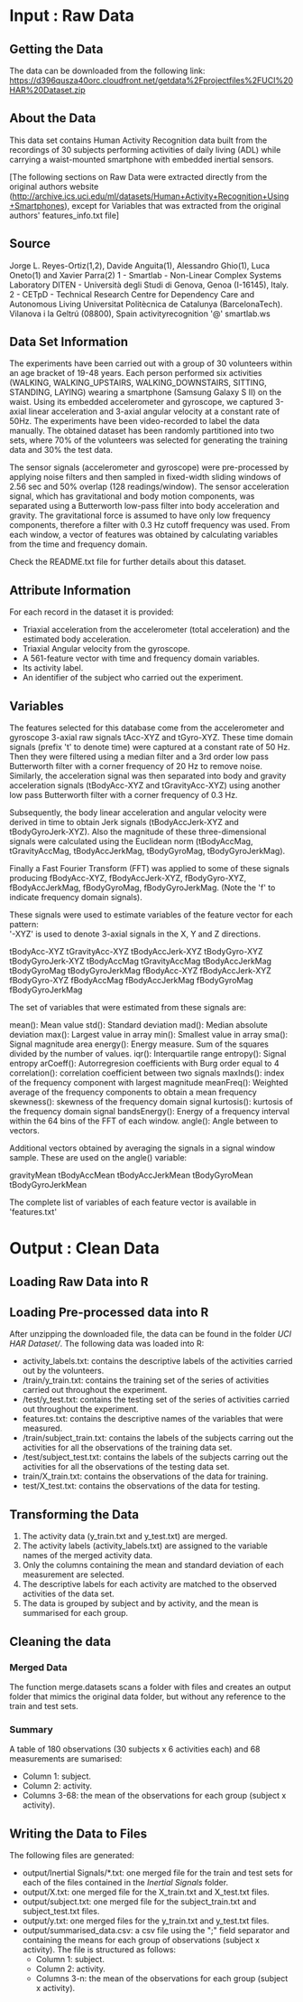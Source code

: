 # Input : Raw Data

## Getting the Data
The data can be downloaded from the following link: https://d396qusza40orc.cloudfront.net/getdata%2Fprojectfiles%2FUCI%20HAR%20Dataset.zip

## About the Data
This data set contains Human Activity Recognition data built from the recordings of 30 subjects performing activities of daily living (ADL) while carrying a waist-mounted smartphone with embedded inertial sensors.

[The following sections on Raw Data were extracted directly from the original authors website (http://archive.ics.uci.edu/ml/datasets/Human+Activity+Recognition+Using+Smartphones), except for Variables that was extracted from the original authors' features_info.txt file]

## Source
Jorge L. Reyes-Ortiz(1,2), Davide Anguita(1), Alessandro Ghio(1), Luca Oneto(1) and Xavier Parra(2)
1 - Smartlab - Non-Linear Complex Systems Laboratory
DITEN - Università degli Studi di Genova, Genoa (I-16145), Italy. 
2 - CETpD - Technical Research Centre for Dependency Care and Autonomous Living
Universitat Politècnica de Catalunya (BarcelonaTech). Vilanova i la Geltrú (08800), Spain
activityrecognition '@' smartlab.ws

## Data Set Information
The experiments have been carried out with a group of 30 volunteers within an age bracket of 19-48 years. Each person performed six activities (WALKING, WALKING_UPSTAIRS, WALKING_DOWNSTAIRS, SITTING, STANDING, LAYING) wearing a smartphone (Samsung Galaxy S II) on the waist. Using its embedded accelerometer and gyroscope, we captured 3-axial linear acceleration and 3-axial angular velocity at a constant rate of 50Hz. The experiments have been video-recorded to label the data manually. The obtained dataset has been randomly partitioned into two sets, where 70% of the volunteers was selected for generating the training data and 30% the test data. 

The sensor signals (accelerometer and gyroscope) were pre-processed by applying noise filters and then sampled in fixed-width sliding windows of 2.56 sec and 50% overlap (128 readings/window). The sensor acceleration signal, which has gravitational and body motion components, was separated using a Butterworth low-pass filter into body acceleration and gravity. The gravitational force is assumed to have only low frequency components, therefore a filter with 0.3 Hz cutoff frequency was used. From each window, a vector of features was obtained by calculating variables from the time and frequency domain.

Check the README.txt file for further details about this dataset. 

## Attribute Information
For each record in the dataset it is provided: 
- Triaxial acceleration from the accelerometer (total acceleration) and the estimated body acceleration. 
- Triaxial Angular velocity from the gyroscope. 
- A 561-feature vector with time and frequency domain variables. 
- Its activity label. 
- An identifier of the subject who carried out the experiment.

## Variables
The features selected for this database come from the accelerometer and gyroscope 3-axial raw signals tAcc-XYZ and tGyro-XYZ. These time domain signals (prefix 't' to denote time) were captured at a constant rate of 50 Hz. Then they were filtered using a median filter and a 3rd order low pass Butterworth filter with a corner frequency of 20 Hz to remove noise. Similarly, the acceleration signal was then separated into body and gravity acceleration signals (tBodyAcc-XYZ and tGravityAcc-XYZ) using another low pass Butterworth filter with a corner frequency of 0.3 Hz. 

Subsequently, the body linear acceleration and angular velocity were derived in time to obtain Jerk signals (tBodyAccJerk-XYZ and tBodyGyroJerk-XYZ). Also the magnitude of these three-dimensional signals were calculated using the Euclidean norm (tBodyAccMag, tGravityAccMag, tBodyAccJerkMag, tBodyGyroMag, tBodyGyroJerkMag). 

Finally a Fast Fourier Transform (FFT) was applied to some of these signals producing fBodyAcc-XYZ, fBodyAccJerk-XYZ, fBodyGyro-XYZ, fBodyAccJerkMag, fBodyGyroMag, fBodyGyroJerkMag. (Note the 'f' to indicate frequency domain signals). 

These signals were used to estimate variables of the feature vector for each pattern:  
'-XYZ' is used to denote 3-axial signals in the X, Y and Z directions.

tBodyAcc-XYZ
tGravityAcc-XYZ
tBodyAccJerk-XYZ
tBodyGyro-XYZ
tBodyGyroJerk-XYZ
tBodyAccMag
tGravityAccMag
tBodyAccJerkMag
tBodyGyroMag
tBodyGyroJerkMag
fBodyAcc-XYZ
fBodyAccJerk-XYZ
fBodyGyro-XYZ
fBodyAccMag
fBodyAccJerkMag
fBodyGyroMag
fBodyGyroJerkMag

The set of variables that were estimated from these signals are: 

mean(): Mean value
std(): Standard deviation
mad(): Median absolute deviation 
max(): Largest value in array
min(): Smallest value in array
sma(): Signal magnitude area
energy(): Energy measure. Sum of the squares divided by the number of values. 
iqr(): Interquartile range 
entropy(): Signal entropy
arCoeff(): Autorregresion coefficients with Burg order equal to 4
correlation(): correlation coefficient between two signals
maxInds(): index of the frequency component with largest magnitude
meanFreq(): Weighted average of the frequency components to obtain a mean frequency
skewness(): skewness of the frequency domain signal 
kurtosis(): kurtosis of the frequency domain signal 
bandsEnergy(): Energy of a frequency interval within the 64 bins of the FFT of each window.
angle(): Angle between to vectors.

Additional vectors obtained by averaging the signals in a signal window sample. These are used on the angle() variable:

gravityMean
tBodyAccMean
tBodyAccJerkMean
tBodyGyroMean
tBodyGyroJerkMean

The complete list of variables of each feature vector is available in 'features.txt'

# Output : Clean Data

## Loading Raw Data into R

## Loading Pre-processed data into R
After unzipping the downloaded file, the data can be found in the folder *UCI HAR Dataset/*. The following data was loaded into R:
* activity_labels.txt: contains the descriptive labels of the activities carried out by the volunteers.
* /train/y_train.txt: contains the training set of the series of activities carried out throughout the experiment.
* /test/y_test.txt: contains the testing set of the series of activities carried out throughout the experiment.
* features.txt: contains the descriptive names of the variables that were measured.
* /train/subject_train.txt: contains the labels of the subjects carring out the activities for all the observations of the training data set.
* /test/subject_test.txt: contains the labels of the subjects carring out the activities for all the observations of the testing data set.
* train/X_train.txt: contains the observations of the data for training.
* test/X_test.txt: contains the observations of the data for testing.

## Transforming the Data
1. The activity data (y_train.txt and y_test.txt) are merged.
1. The activity labels (activity_labels.txt) are assigned to the variable names of the merged activity data.
1. Only the columns containing the mean and standard deviation of each measurement are selected.
1. The descriptive labels for each activity are matched to the observed activities of the data set.
1. The data is grouped by subject and by activity, and the mean is summarised for each group.

## Cleaning the data

### Merged Data
The function merge.datasets scans a folder with files and creates an output folder that mimics the original data folder, but without any reference to the train and test sets.

### Summary
A table of 180 observations (30 subjects x 6 activities each) and 68 measurements are sumarised:
* Column 1: subject.
* Column 2: activity.
* Columns 3-68: the mean of the observations for each group (subject x activity).

## Writing the Data to Files
The following files are generated:
* output/Inertial Signals/*.txt: one merged file for the train and test sets for each of the files contained in the *Inertial Signals* folder.
* output/X.txt: one merged file for the X_train.txt and X_test.txt files.
* output/subject.txt: one merged file for the subject_train.txt and subject_test.txt files.
* output/y.txt: one merged files for the y_train.txt and y_test.txt files.
* output/summarised_data.csv: a csv file using the ";" field separator and containing the means for each group of observations (subject x activity). The file is structured as follows:
    * Column 1: subject.
    * Column 2: activity.
    * Columns 3-n: the mean of the observations for each group (subject x activity).
